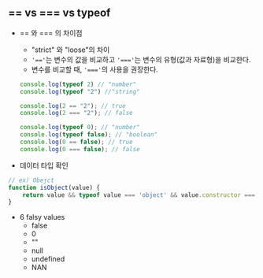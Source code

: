 ## == vs === vs typeof
* == 와 === 의 차이점
    * "strict" 와 "loose"의 차이
    * `'=='`는 변수의 값을 비교하고 `'==='`는 변수의 유형(값과 자료형)을 비교한다. 
    * 변수를 비교할  때, `'==='`의 사용을 권장한다.
   
    ```js
    console.log(typeof 2) // "number"
    console.log(typeof "2") //"string"

    console.log(2 == "2"); // true
    console.log(2 === "2"); // false

    console.log(typeof 0); // "number"
    console.log(typeof false); // "boolean"
    console.log(0 == false); // true
    console.log(0 === false); // false
    ```
* 데이터 타입 확인
```js
// ex) Obejct
function isObject(value) {
    return value && typeof value === 'object' && value.constructor === Object;
}

```



* 6 falsy values
    * false
    * 0
    * ""
    * null
    * undefined
    * NAN
